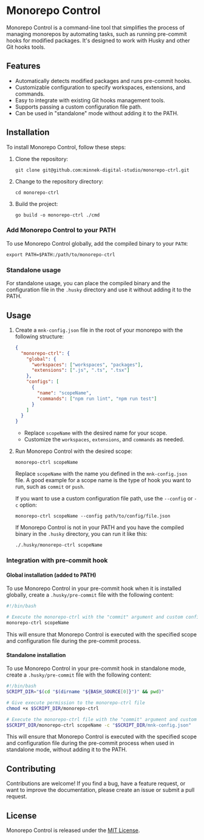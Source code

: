 # Monorepo Control

Monorepo Control is a command-line tool that simplifies the process of managing monorepos by automating tasks, such as running pre-commit hooks for modified packages. It's designed to work with Husky and other Git hooks tools.

## Features

- Automatically detects modified packages and runs pre-commit hooks.
- Customizable configuration to specify workspaces, extensions, and commands.
- Easy to integrate with existing Git hooks management tools.
- Supports passing a custom configuration file path.
- Can be used in "standalone" mode without adding it to the PATH.

## Installation

To install Monorepo Control, follow these steps:

1. Clone the repository:

   ```
   git clone git@github.com:minnek-digital-studio/monorepo-ctrl.git
   ```

2. Change to the repository directory:

   ```
   cd monorepo-ctrl
   ```

3. Build the project:

   ```
   go build -o monorepo-ctrl ./cmd
   ```

### Add Monorepo Control to your PATH

To use Monorepo Control globally, add the compiled binary to your `PATH`:

```
export PATH=$PATH:/path/to/monorepo-ctrl
```

### Standalone usage

For standalone usage, you can place the compiled binary and the configuration file in the `.husky` directory and use it without adding it to the PATH.

## Usage

1. Create a `mnk-config.json` file in the root of your monorepo with the following structure:

   ```json
   {
     "monorepo-ctrl": {
       "global": {
         "workspaces": ["workspaces", "packages"],
         "extensions": [".js", ".ts", ".tsx"]
       },
       "configs": [
         {
           "name": "scopeName",
           "commands": ["npm run lint", "npm run test"]
         }
       ]
     }
   }
   ```

   - Replace `scopeName` with the desired name for your scope.
   - Customize the `workspaces`, `extensions`, and `commands` as needed.

2. Run Monorepo Control with the desired scope:

   ```
   monorepo-ctrl scopeName
   ```

   Replace `scopeName` with the name you defined in the `mnk-config.json` file. A good example for a scope name is the type of hook you want to run, such as `commit` or `push`.

   If you want to use a custom configuration file path, use the `--config` or `-c` option:

   ```
   monorepo-ctrl scopeName --config path/to/config/file.json
   ```

   If Monorepo Control is not in your PATH and you have the compiled binary in the `.husky` directory, you can run it like this:

   ```
   ./.husky/monorepo-ctrl scopeName
   ```

### Integration with pre-commit hook

#### Global installation (added to PATH)

To use Monorepo Control in your pre-commit hook when it is installed globally, create a `.husky/pre-commit` file with the following content:

```bash
#!/bin/bash

# Execute the monorepo-ctrl with the "commit" argument and custom configuration file
monorepo-ctrl scopeName
```

This will ensure that Monorepo Control is executed with the specified scope and configuration file during the pre-commit process.

#### Standalone installation

To use Monorepo Control in your pre-commit hook in standalone mode, create a `.husky/pre-commit` file with the following content:

```bash
#!/bin/bash
SCRIPT_DIR="$(cd "$(dirname "${BASH_SOURCE[0]}")" && pwd)"

# Give execute permission to the monorepo-ctrl file
chmod +x $SCRIPT_DIR/monorepo-ctrl

# Execute the monorepo-ctrl file with the "commit" argument and custom configuration file
$SCRIPT_DIR/monorepo-ctrl scopeName -c "$SCRIPT_DIR/mnk-config.json"
```

This will ensure that Monorepo Control is executed with the specified scope and configuration file during the pre-commit process when used in standalone mode, without adding it to the PATH.

## Contributing

Contributions are welcome! If you find a bug, have a feature request, or want to improve the documentation, please create an issue or submit a pull request.

## License

Monorepo Control is released under the [MIT License](https://opensource.org/licenses/MIT).